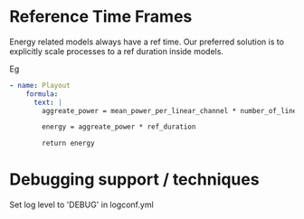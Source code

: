 # Reference Time Frames

Energy related models always have a ref time. Our preferred solution is to explicitly scale processes to a ref duration 
inside models.

Eg


```yaml
- name: Playout
    formula:
      text: |
        aggreate_power = mean_power_per_linear_channel * number_of_linear_channels

        energy = aggreate_power * ref_duration

        return energy

```


# Debugging support / techniques 

Set log level to 'DEBUG' in logconf.yml